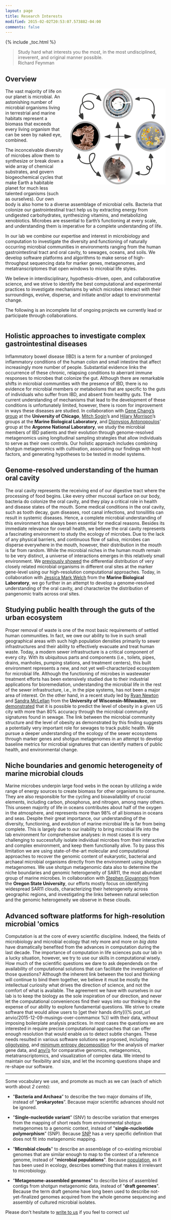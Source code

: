 ```yaml
---
layout: page
title: Research Interests
modified: 2015-02-02T20:53:07.573882-04:00
comments: false
---
```


{% include _toc.html %}




<blockquote>
Study hard what interests you the most, in the most undisciplined, irreverent, and original manner possible.

<div class="blockquote-author">Richard Feynman</div>
</blockquote>


## Overview

<div style="height: 350px; width: 300px; float: right; padding-left: 20px;">
<img src="images/all.png" style="border:none;" />
</div>

The vast majority of life on our planet is microbial. An astonishing number of microbial organisms living in terrestrial and marine habitats represent a biomass that exceeds every living organism that can be seen by naked eye, combined.

The inconceivable diversity of microbes allow them to synthesize or break down a wide array of chemical substrates, and govern biogeochemical cycles that make Earth a habitable planet for much less talented organisms (such as ourselves). Our own body is also home to a diverse assemblage of microbial cells. Bacteria that colonize our gastrointestinal tract help us by extracting energy from undigested carbohydrates, synthesizing vitamins, and metabolizing xenobiotics. Microbes are essential to Earth’s functioning at every scale, and understanding them is imperative for a complete understanding of life.

In our lab we combine our expertise and interest in microbiology and computation to investigate the diversity and functioning of naturally occurring microbial communities in environments ranging from the human gastrointestinal tract and oral cavity, to sewages, oceans, and soils. We develop software platforms and algorithms to make sense of high-throughput sequencing data for marker genes, metagenomes, and metatranscriptomes that open windows to microbial life styles.

We believe in interdisciplinary, hypothesis-driven, open, and collaborative science, and we strive to identify the best computational and experimental practices to investigate mechanisms by which microbes interact with their surroundings, evolve, disperse, and initiate and/or adapt to environmental change.

The following is an incomplete list of ongoing projects we currently lead or participate through collaborations.

<div style="clear:both"></div>


## Holistic approaches to investigate complex gastrointestinal diseases

Inflammatory bowel disease (IBD) is a term for a number of prolonged inflammatory conditions of the human colon and small intestine that affect increasingly more number of people. Substantial evidence links the occurrence of these chronic, relapsing conditions to aberrant immune responses to microbes that colonize the gut. Although there are remarkable shifts in microbial communities with the presence of IBD, there is no evidence for microbial members or metabolisms that are specific to the guts of individuals who suffer from IBD, and absent from healthy guts. The current understanding of mechanisms that lead to the development of these conditions is unfortunately limited, however, there is room for improvement in ways these diseases are studied. In collaboration with [Gene Chang’s group](http://changlab.uchicago.edu/) at the **University of Chicago**, [Mitch Sogin](https://scholar.google.com/citations?user=OQbV_3UAAAAJ)’s and [Hilary Morrison](https://scholar.google.com/citations?user=-cmjxwsAAAAJ)’s groups at the **Marine Biological Laboratory**, and [Dionysios Antonopoulos](http://www.anl.gov/contributors/dionysios-antonopoulos)’ group at the **Argonne National Laboratory**, we study the microbial members of IBD patients and their evolution through genome-resolved metagenomics using longitudinal sampling strategies that allow individuals to serve as their own controls. Our holistic approach includes combining shotgun metagenomics with cultivation, associating our findings with host factors, and generating hypotheses to be tested in model systems.

## Genome-resolved understanding of the human oral cavity

The oral cavity represents the receiving end of our digestive tract where the processing of food begins. Like every other mucosal surface on our body, bacteria do colonize the oral cavity, and they play a critical role in health and disease states of the mouth. Some medical conditions in the oral cavity, such as tooth decay, gum diseases, root canal infections, and tonsillitis can result in systemic diseases. Hence, a complete microbial understanding of this environment has always been essential for medical reasons. Besides its immediate relevance for overall health, we believe the oral cavity represents a fascinating environment to study the ecology of microbes. Due to the lack of any physical barriers, and continuous flow of saliva, microbes can disperse everywhere in the mouth, however, their distribution in the mouth is far from random. While the microbial niches in the human mouth remain to be very distinct, a universe of interactions emerges in this relatively small environment. We [previously showed](http://www.pnas.org/content/111/28/E2875) the differential distribution of very closely related microbial organisms in different oral sites at the marker gene-level using our high-resolution computational approaches. Today, in collaboration with [Jessica Mark Welch](http://www.mbl.edu/jbpc/staff/markwelchj/) from the **Marine Biological Laboratory**, we go further in an attempt to develop a genome-resolved understanding of the oral cavity, and characterize the distribution of pangenomic traits across oral sites.

## Studying public health through the guts of the urban ecosystem

Proper removal of waste is one of the most basic requirements of settled human communities. In fact, we owe our ability to live in such small geographical areas with such high population densities primarily to sewer infrastructures and their ability to effectively evacuate and treat human waste. Today, a modern sewer infrastructure is a critical component of every city. With its ubiquitous parts and components (i.e., toilets, pipes, drains, manholes, pumping stations, and treatment centers), this built environment represents a new, and not yet well-characterized ecosystem for microbial life. Although the functioning of microbes in wastewater treatment efforts has been extensively studied due to their industrial applications for bioremediation, understanding the microbial life in the rest of the sewer infrastructure, i.e., in the pipe systems, has not been a major area of interest. On the other hand, in a recent study led by [Ryan Newton](https://scholar.google.com/citations?user=WaVCQwgAAAAJ) and [Sandra McLellan](http://home.freshwater.uwm.edu/mclellanlab/) from the **University of Wisconsin-Milwaukee**, we [demonstrated](http://mbio.asm.org/content/6/2/e02574-14.short) that it is possible to predict the level of obesity in a given US city with more than 80% accuracy through the microbial community signatures found in sewage. The link between the microbial community structure and the level of obesity as demonstrated by this finding suggests a potentially very important role for sewages to track public health. We pursue a deeper understanding of the ecology of the sewer ecosystems through marker genes and shotgun metagenomes in an attempt to develop baseline metrics for microbial signatures that can identify matters of public health, and environmental change.

## Niche boundaries and genomic heterogeneity of marine microbial clouds

Marine microbes underpin large food webs in the ocean by utilizing a wide range of energy sources to create biomass for other organisms to consume. They are also responsible for the cycling and bioavailability of crucial elements, including carbon, phosphorus, and nitrogen, among many others. This unseen majority of life in oceans contributes about half of the oxygen in the atmosphere, and represents more than 98% of all biomass in oceans and seas. Despite their great importance, our understanding of the diversity, functioning, and evolution of marine microbial life is far from being complete. This is largely due to our inability to bring microbial life into the lab environment for comprehensive analyses: in most cases it is very challenging to successfully isolate individual microbes from their interactive and complex environment, and keep them functionally alive. To by pass this limitation we are using state-of-the-art molecular and computational approaches to recover the genomic content of eukaryotic, bacterial and archaeal microbial organisms directly from the environment using shotgun metagenomes. We use shotgun metagenomic data also to determine the niche boundaries and genomic heterogeneity of SAR11, the most abundant group of marine microbes. In collaboration with [Stephen Giovannoni](http://microbiology.science.oregonstate.edu/dr-stephen-giovannoni) from the **Oregon State University**, our efforts mostly focus on identifying widespread SAR11 clouds, characterizing their heterogeneity across geographic regions, and investigating the links between natural selection and the genomic heterogeneity we observe in these clouds.

## Advanced software platforms for high-resolution microbial 'omics

Computation is at the core of every scientific discipline. Indeed, the fields of microbiology and microbial ecology that rely more and more on *big data* have dramatically benefited from the advances in computation during the last decade. The importance of computation in life sciences puts our lab in a lucky situation, however, we try to use our skills in computational wisely. How much of the scientific questions we dare to ask dependends on the availability of computational solutions that can facilitate the investigation of those questions? Although the inherent link between the tool and thinking will continue to bind them together, we believe it must be mostly the intellectual curiosity what drives the direction of science, and not the comfort of what is available. The agreement we have with ourselves in our lab is to keep the biology as the sole inspiration of our direction, and never let the computational conveniences find their ways into our thinking in the expense of our ability to explore fundamental questions. We strive to create software that would allow users to [get their hands dirty]({% post_url anvio/2015-12-09-musings-over-commamox %}) with their data, without imposing boilerplate analysis practices. In most cases the questions we are interested in require precise computational approaches that can offer enough resolution that would enable us to detect subtle changes. These needs resulted in various software solutions we proposed, including [oligotyping](http://onlinelibrary.wiley.com/doi/10.1111/2041-210X.12114/full), and [minimum entropy decomposition](http://www.nature.com/ismej/journal/v9/n4/full/ismej2014195a.html) for the analysis of marker gene data, and [anvi’o](https://peerj.com/articles/1319/) for comparative genomics, metagenomics, metatranscriptomics, and visualization of complex data. We intend to maintain our flexibility and size, and let the incoming questions shape and re-shape our software.

---

Some vocabulary we use, and promote as much as we can (each of which worth about *2 cents*):

- "**Bacteria and Archaea**” to describe the two major domains of life, instead of "**prokaryotes**”. Because major scientific advances should not be ignored.

- "**Single-nucleotide variant**” (SNV) to describe variation that emerges from the mapping of short reads from environmental shotgun metagenomes to a genomic context, instead of "**single-nucleotide polymorphism**” (SNP). Because [SNP](https://en.wikipedia.org/wiki/Single-nucleotide_polymorphism) has a very specific definition that does not fit into metagenomic mapping.

- "**Microbial clouds**" to describe an assemblage of co-existing microbial genomes that are similar enough to map to the context of a reference genome, instead of "**microbial populations**". Because [population](https://en.wikipedia.org/wiki/Population), as it has been used in ecology, describes something that makes it irrelevant to microbiology.

- "**Metagenome-assembled genomes**" to describe bins of assembled contigs from shotgun metagenomic data, instead of "**draft genomes**". Because the term draft genome have long been used to describe not-yet-finalized genomes acquired from the whole genome sequencing and assembly of cultured microbial isolates.

Please don't hesitate to [write to us]({{site.url}}/people/) if you feel to correct us!

